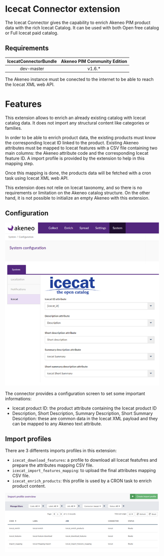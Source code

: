 # Icecat Connector extension

The Icecat Connector gives the capability to enrich Akeneo PIM product data with the rich Icecat Catalog. It can be used with both Open free catalog or Full Icecat paid catalog.

## Requirements

| IcecatConnectorBundle | Akeneo PIM Community Edition |
|:---------------------:|:----------------------------:|
| dev-master            | v1.6.*                       |

The Akeneo instance must be conected to the internet to be able to reach the Icecat XML web API.

# Features

This extension allows to enrich an already existing catalog with Icecat catalog data. It does not import any structural content like categories or families.

In order to be able to enrich product data, the existing products must know the corresponding Icecat ID linked to the product.
Existing Akeneo attributes must be mapped to Icecat features with a CSV file containing two main columns: the Akeneo attribute code and the corresponding Icecat feature ID. A import profile is provided by the extension to help in this mapping step.

Once this mapping is done, the products data will be fetched with a cron task using Icecat XML web API.

This extension does not relie on Icecat taxonomy, and so there is no requirements or limitation on the Akeneo catalog structure.
On the other hand, it is not possible to initialize an empty Akeneo with this extension.

## Configuration

![Configuration screen](docs/img/icecat-config-01.png)

The connector provides a configuration screen to set some important informations:
- Icecat product ID: the product attribute containing the Icecat product ID
- Description, Short Description, Summary Description, Short Summary Description: these are common data in the Icecat XML payload and they can be mapped to any Akeneo text attribute.

## Import profiles

There are 3 differents imports profiles in this extension:
- `icecat_download_features`: a profile to download all Icecat featufres and prepare the attributes mapping CSV file.
- `icecat_import_features_mapping`: to upload the final attributes mapping CSV file.
- `icecat_enrich_products`: this profile is used by a CRON task to enrich product content.

![Import profiles](docs/img/icecat-import-01.png)
